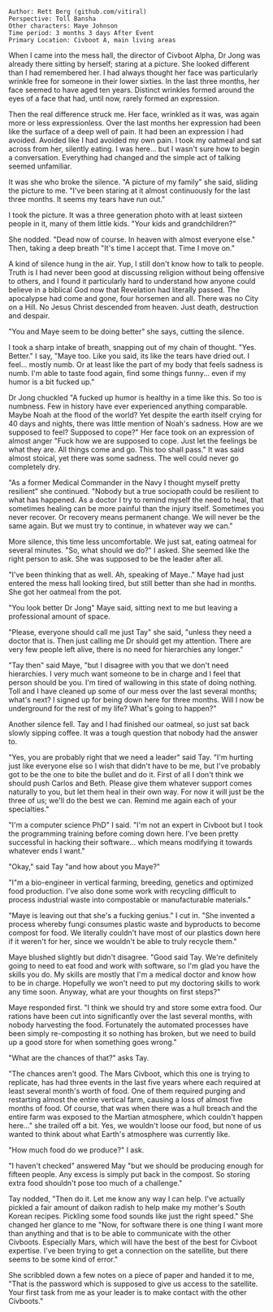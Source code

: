 ```
Author: Rett Berg (github.com/vitiral)
Perspective: Toll Bansha
Other characters: Maye Johnson
Time period: 3 months 3 days After Event
Primary Location: Civboot A, main living areas
```

When I came into the mess hall, the director of Civboot Alpha, Dr Jong was
already there sitting by herself; staring at a picture. She looked different
than I had remembered her. I had always thought her face was particularly
wrinkle free for someone in their lower sixties. In the last three months, her
face seemed to have aged ten years. Distinct wrinkles formed around the eyes of
a face that had, until now, rarely formed an expression.

Then the real difference struck me. Her face, wrinkled as it was, was again
more or less expressionless. Over the last months her expression had been like
the surface of a deep well of pain. It had been an expression I had avoided.
Avoided like I had avoided my own pain. I took my oatmeal and sat across from
her, silently eating. I was here... but I wasn't sure how to begin a
conversation. Everything had changed and the simple act of talking seemed
unfamiliar.

It was she who broke the silence. "A picture of my family" she said, sliding
the picture to me. "I've been staring at it almost continuously for the last
three months. It seems my tears have run out."

I took the picture. It was a three generation photo with at least sixteen
people in it, many of them little kids. "Your kids and grandchildren?"

She nodded. "Dead now of course. In heaven with almost everyone else." Then,
taking a deep breath "It's time I accept that. Time I move on."

A kind of silence hung in the air. Yup, I still don't know how to talk to
people.  Truth is I had never been good at discussing religion without being
offensive to others, and I found it particularly hard to understand how anyone
could believe in a biblical God now that Revelation had literally passed. The
apocalypse had come and gone, four horsemen and all. There was no City on a
Hill. No Jesus Christ descended from heaven. Just death, destruction and
despair.

"You and Maye seem to be doing better" she says, cutting the silence.

I took a sharp intake of breath, snapping out of my chain of thought. "Yes.
Better." I say, "Maye too. Like you said, its like the tears have dried out. I
feel...  mostly numb. Or at least like the part of my body that feels sadness
is numb. I'm able to taste food again, find some things funny... even if my
humor is a bit fucked up."

Dr Jong chuckled "A fucked up humor is healthy in a time like this. So too is
numbness. Few in history have ever experienced anything comparable. Maybe Noah
at the flood of the world? Yet despite the earth itself crying for 40 days and
nights, there was little mention of Noah's sadness. How are we supposed to feel?
Supposed to cope?" Her face took on an expression of almost anger "Fuck how we
are supposed to cope. Just let the feelings be what they are. All things come
and go. This too shall pass." It was said almost stoical, yet there was some
sadness. The well could never go completely dry.

"As a former Medical Commander in the Navy I thought myself pretty resilient"
she continued. "Nobody but a true sociopath could be resilient to what has
happened. As a doctor I try to remind myself the need to heal, that sometimes
healing can be more painful than the injury itself. Sometimes you never recover.
Or recovery means permanent change. We will never be the same again. But we must
try to continue, in whatever way we can."

More silence, this time less uncomfortable. We just sat, eating oatmeal for
several minutes. "So, what should we do?" I asked. She seemed like the right
person to ask. She was supposed to be the leader after all.

"I've been thinking that as well. Ah, speaking of Maye.." Maye had just entered
the mess hall looking tired, but still better than she had in months. She got
her oatmeal from the pot.

"You look better Dr Jong" Maye said, sitting next to me but leaving a
professional amount of space.

"Please, everyone should call me just Tay" she said, "unless they need a doctor
that is. Then just calling me Dr should get my attention. There are very few
people left alive, there is no need for hierarchies any longer."

"Tay then" said Maye, "but I disagree with you that we don't need hierarchies. I
very much want someone to be in charge and I feel that person should be you. I'm
tired of wallowing in this state of doing nothing. Toll and I have cleaned up
some of our mess over the last several months; what's next? I signed up for
being down here for three months. Will I now be underground for the rest of my
life? What's going to happen?"

Another silence fell. Tay and I had finished our oatmeal, so just sat back
slowly sipping coffee. It was a tough question that nobody had the answer to.

"Yes, you are probably right that we need a leader" said Tay. "I'm hurting just
like everyone else so I wish that didn't have to be me, but I've probably got
to be the one to bite the bullet and do it. First of all I don't think we should
push Carlos and Beth. Please give them whatever support comes naturally to you,
but let them heal in their own way. For now it will just be the three of us;
we'll do the best we can. Remind me again each of your specialties."

"I'm a computer science PhD" I said. "I'm not an expert in Civboot but I took
the programming training before coming down here. I've been pretty successful
in hacking their software... which means modifying it towards whatever ends I
want."

"Okay," said Tay "and how about you Maye?"

"I"m a bio-engineer in vertical farming, breeding, genetics and optimized food
production. I've also done some work with recycling difficult to process
industrial waste into compostable or manufacturable materials."

"Maye is leaving out that she's a fucking genius." I cut in. "She invented a
process whereby fungi consumes plastic waste and byproducts to become compost
for food. We literally couldn't have most of our plastics down here if it
weren't for her, since we wouldn't be able to truly recycle them."

Maye blushed slightly but didn't disagree. "Good said Tay. We're definitely
going to need to eat food and work with software, so I'm glad you have the
skills you do. My skills are mostly that I'm a medical doctor and know how
to be in charge. Hopefully we won't need to put my doctoring skills to work
any time soon. Anyway, what are your thoughts on first steps?"

Maye responded first. "I think we should try and store some extra food.
Our rations have been cut into significantly over the last several months,
with nobody harvesting the food. Fortunately the automated processes have
been simply re-composting it so nothing has broken, but we need to build up
a good store for when something goes wrong."

"What are the chances of that?" asks Tay.

"The chances aren't good. The Mars Civboot, which this one is trying to
replicate, has had three events in the last five years where each required at
least several month's worth of food. One of them required purging and
restarting almost the entire vertical farm, causing a loss of almost five
months of food. Of course, that was when there was a hull breach and the entire
farm was exposed to the Martian atmosphere, which couldn't happen here..." she
trailed off a bit. Yes, we wouldn't loose our food, but none of us wanted to
think about what Earth's atmosphere was currently like.

"How much food do we produce?" I ask.

"I haven't checked" answered May "but we should be producing enough for fifteen
people. Any excess is simply put back in the compost. So storing extra food
shouldn't pose too much of a challenge."

Tay nodded, "Then do it. Let me know any way I can help. I've actually pickled
a fair amount of daikon radish to help make my mother's South Korean recipes.
Pickling some food sounds like just the right speed." She changed her glance
to me "Now, for software there is one thing I want more than anything and that
is to be able to communicate with the other Civboots. Especially Mars,
which will have the best of the best for Civboot expertise. I've been trying to
get a connection on the satellite, but there seems to be some kind of error."

She scribbled down a few notes on a piece of paper and handed it to me, "That
is the password which is supposed to give us access to the satellite. Your first
task from me as your leader is to make contact with the other Civboots."

